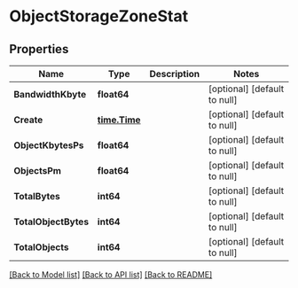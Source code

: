# ObjectStorageZoneStat

## Properties
Name | Type | Description | Notes
------------ | ------------- | ------------- | -------------
**BandwidthKbyte** | **float64** |  | [optional] [default to null]
**Create** | [**time.Time**](time.Time.md) |  | [optional] [default to null]
**ObjectKbytesPs** | **float64** |  | [optional] [default to null]
**ObjectsPm** | **float64** |  | [optional] [default to null]
**TotalBytes** | **int64** |  | [optional] [default to null]
**TotalObjectBytes** | **int64** |  | [optional] [default to null]
**TotalObjects** | **int64** |  | [optional] [default to null]

[[Back to Model list]](../README.md#documentation-for-models) [[Back to API list]](../README.md#documentation-for-api-endpoints) [[Back to README]](../README.md)


